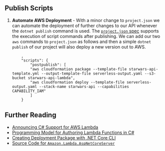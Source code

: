 ## Publish Scripts

1. **Automate AWS Deployment** - With a minor change to `project.json` we can automate the deployment of further changes to our API whenever the `dotnet publish` command is used.  The [`project.json` spec](https://docs.microsoft.com/en-us/dotnet/articles/core/tools/project-json#scripts) supports the execution of script commands after publishing.  We can add our two `aws` commands to `project.json` as follows and then a simple `dotnet publish` of our project will also deploy a new version out to AWS.

    ```
        ,
        "scripts": {
            "postpublish": [
            "aws cloudformation package --template-file starwars-api-template.yml --output-template-file serverless-output.yaml --s3-bucket starwars-api-lambda",
            "aws cloudformation deploy --template-file serverless-output.yaml --stack-name starwars-api --capabilities CAPABILITY_IAM"
            ]
        }
    ```

## Further Reading
* [Announcing C# Support for AWS Lambda](https://aws.amazon.com/blogs/compute/announcing-c-sharp-support-for-aws-lambda/)
* [Programming Model for Authoring Lambda Functions in C#](http://docs.aws.amazon.com/lambda/latest/dg/dotnet-programming-model.html)
* [Creating Deployment Package with .NET Core CLI](http://docs.aws.amazon.com/lambda/latest/dg/lambda-dotnet-coreclr-deployment-package.html)
* [Source Code for `Amazon.Lambda.AspNetCoreServer`](https://github.com/aws/aws-lambda-dotnet/tree/master/Libraries/src/Amazon.Lambda.AspNetCoreServer)